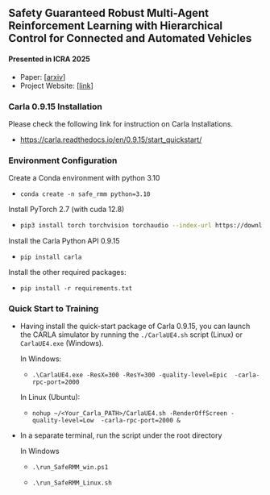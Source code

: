 ## Safety Guaranteed Robust Multi-Agent Reinforcement Learning with Hierarchical Control for Connected and Automated Vehicles

#### Presented in ICRA 2025

- Paper: \[[arxiv](https://arxiv.org/abs/2309.11057)\]
- Project Website: \[[link](https://zhili-zh.github.io/projects/project_safe_robust.html)\]

### Carla 0.9.15 Installation

Please check the following link for instruction on Carla Installations.

- https://carla.readthedocs.io/en/0.9.15/start_quickstart/

### Environment Configuration

Create a Conda environment with python 3.10

- ```
  conda create -n safe_rmm python=3.10
  ```

Install PyTorch 2.7 (with cuda 12.8)

- ```bash
  pip3 install torch torchvision torchaudio --index-url https://download.pytorch.org/whl/cu128
  ```

Install the Carla Python API 0.9.15

- ```
  pip install carla
  ```

Install the other required packages:

* ```
  pip install -r requirements.txt
  ```


### Quick Start to Training
* Having install the quick-start package of Carla 0.9.15, you can launch the CARLA simulator by running the `./CarlaUE4.sh` script (Linux) or `CarlaUE4.exe` (Windows).

  In Windows: 

  * ```
    .\CarlaUE4.exe -ResX=300 -ResY=300 -quality-level=Epic  -carla-rpc-port=2000
    ```

  In Linux (Ubuntu):

  - ```
    nohup ~/<Your_Carla_PATH>/CarlaUE4.sh -RenderOffScreen -quality-level=Low  -carla-rpc-port=2000 &
    ```

* In a separate terminal, run the script under the root directory

  In Windows

  * ```
    .\run_SafeRMM_win.ps1
    ```

  * ```
    .\run_SafeRMM_Linux.sh
    ```

